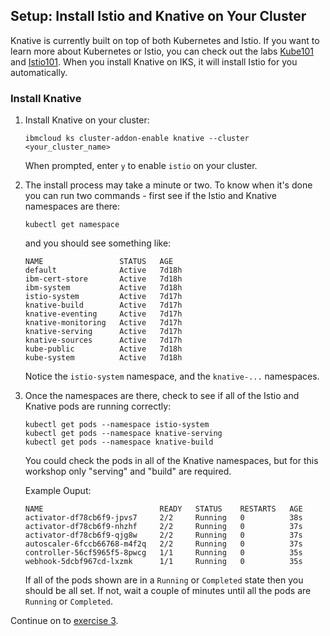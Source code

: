 ## Setup: Install Istio and Knative on Your Cluster

Knative is currently built on top of both Kubernetes and Istio.
If you want to learn more about Kubernetes or Istio, you can check out the
labs [Kube101](https://github.com/IBM/kube101/tree/master/workshop) and
[Istio101](https://github.com/IBM/istio101/tree/master/workshop).
When you install Knative on IKS, it will install Istio for you
automatically.

### Install Knative

1. Install Knative on your cluster:

    ```
	ibmcloud ks cluster-addon-enable knative --cluster <your_cluster_name>
	```

    When prompted, enter `y` to enable `istio` on your cluster.

2. The install process may take a minute or two. To know when it's done you
   can run two commands - first see if the Istio and Knative namespaces
   are there:

   ```
   kubectl get namespace
   ```

   and you should see something like:

   ```
   NAME                 STATUS   AGE
   default              Active   7d18h
   ibm-cert-store       Active   7d18h
   ibm-system           Active   7d18h
   istio-system         Active   7d17h
   knative-build        Active   7d17h
   knative-eventing     Active   7d17h
   knative-monitoring   Active   7d17h
   knative-serving      Active   7d17h
   knative-sources      Active   7d17h
   kube-public          Active   7d18h
   kube-system          Active   7d18h
   ```

   Notice the `istio-system` namespace, and the `knative-...` namespaces.

3. Once the namespaces are there, check to see if all of the Istio and
   Knative pods are running correctly:

   ```
   kubectl get pods --namespace istio-system
   kubectl get pods --namespace knative-serving
   kubectl get pods --namespace knative-build
   ```

   You could check the pods in all of the Knative namespaces, but for this
   workshop only "serving" and "build" are required.

   Example Ouput:

   ```
   NAME                          READY   STATUS    RESTARTS   AGE
   activator-df78cb6f9-jpvs7     2/2     Running   0          38s
   activator-df78cb6f9-nhzhf     2/2     Running   0          37s
   activator-df78cb6f9-qjg8w     2/2     Running   0          37s
   autoscaler-6fccb66768-m4f2q   2/2     Running   0          37s
   controller-56cf5965f5-8pwcg   1/1     Running   0          35s
   webhook-5dcbf967cd-lxzmk      1/1     Running   0          35s
   ```

   If all of the pods shown are in a `Running` or `Completed` state then you should be all set. If not, wait a couple of minutes until all the pods are `Running` or `Completed`.

Continue on to [exercise 3](../exercise-3/README.md).